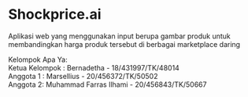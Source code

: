 # Shockprice.ai
Aplikasi web yang menggunakan input berupa gambar produk untuk membandingkan harga produk tersebut di berbagai marketplace daring

Kelompok Apa Ya:\
Ketua Kelompok : Bernadetha - 18/431997/TK/48014\
Anggota 1 : Marsellius - 20/456372/TK/50502\
Anggota 2: Muhammad Farras Ilhami - 20/456843/TK/50667
